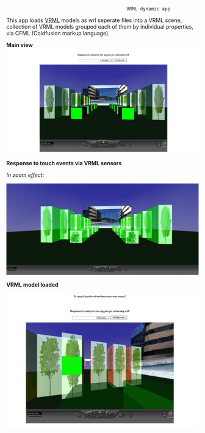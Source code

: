                                                 VRML dynamic app

This app loads [VRML](https://www.w3.org/MarkUp/VRML/ "") models as wrl seperate files into a VRML scene, collection of VRML models grouped each of them by individual properties, via CFML (Coldfusion markup language).

**Main view**
![scene.png](img/scene.PNG "")

**Response to touch events via VRML sensors**

*In zoom effect:*

![zoom.png](img/zoom.PNG "")

**VRML model loaded**

![model.png](img/model.PNG "")






